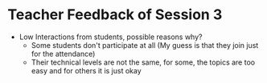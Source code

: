 # Teacher Feedback of Session 3

- Low Interactions from students, possible reasons why?
    - Some students don't participate at all (My guess is that they join just for the attendance)
    - Their technical levels are not the same, for some, the topics are too easy and for others it is just okay
